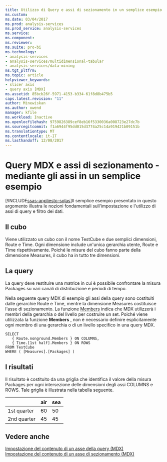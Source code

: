 ```yaml
---
title: Utilizzo di Query e assi di sezionamento in un semplice esempio (MDX) | Documenti Microsoft
ms.custom: 
ms.date: 03/04/2017
ms.prod: analysis-services
ms.prod_service: analysis-services
ms.service: 
ms.component: 
ms.reviewer: 
ms.suite: pro-bi
ms.technology:
- analysis-services
- analysis-services/multidimensional-tabular
- analysis-services/data-mining
ms.tgt_pltfrm: 
ms.topic: article
helpviewer_keywords:
- slicer axis
- query axis [MDX]
ms.assetid: 85bcb26f-5971-4153-b334-61f8d8b475b5
caps.latest.revision: "11"
author: Minewiskan
ms.author: owend
manager: kfile
ms.workload: Inactive
ms.openlocfilehash: 9759826389cef8eb16f5330036a008723e27dc7b
ms.sourcegitcommit: f1a6944f95dd015d3774a25c14a919421b09151b
ms.translationtype: MT
ms.contentlocale: it-IT
ms.lasthandoff: 12/08/2017
---
```

# <a name="mdx-query-and-slicer-axes---using-axes-in-a-simple-example"></a>Query MDX e assi di sezionamento - mediante gli assi in un semplice esempio
[!INCLUDE[ssas-appliesto-sqlas](../../../includes/ssas-appliesto-sqlas.md)]Il semplice esempio presentato in questo argomento illustra le nozioni fondamentali sull'impostazione e l'utilizzo di assi di query e filtro dei dati.  
  
## <a name="the-cube"></a>Il cubo  
 Viene utilizzato un cubo con il nome TestCube e due semplici dimensioni, Route e Time. Ogni dimensione include un'unica gerarchia utente, Route e Time rispettivamente. Poiché le misure del cubo fanno parte della dimensione Measures, il cubo ha in tutto tre dimensioni.  
  
## <a name="the-query"></a>La query  
 La query deve restituire una matrice in cui è possibile confrontare la misura Packages su vari canali di distribuzione e periodi di tempo.  
  
 Nella seguente query MDX di esempio gli assi della query sono costituiti dalle gerarchie Route e Time, mentre la dimensione Measures costituisce l'asse di sezionamento. La funzione [Members](../../../mdx/members-set-mdx.md) indica che MDX utilizzerà i membri della gerarchia o del livello per costruire un set. Poiché viene utilizzata la funzione **Members** , non è necessario definire esplicitamente ogni membro di una gerarchia o di un livello specifico in una query MDX.  
  
```  
SELECT  
   { Route.nonground.Members } ON COLUMNS,  
   { Time.[1st half].Members } ON ROWS  
FROM TestCube  
WHERE ( [Measures].[Packages] )  
```  
  
## <a name="the-results"></a>I risultati  
 Il risultato è costituito da una griglia che identifica il valore della misura Packages per ogni intersezione delle dimensioni degli assi COLUMNS e ROWS. Tale griglia è illustrata nella tabella seguente.  
  
||air|sea|  
|-|---------|---------|  
|1st quarter|60|50|  
|2nd quarter|45|45|  
  
## <a name="see-also"></a>Vedere anche  
 [Impostazione del contenuto di un asse della query &#40;MDX&#41;](../../../analysis-services/multidimensional-models/mdx/mdx-query-and-slicer-axes-specify-the-contents-of-a-query-axis.md)   
 [Impostazione del contenuto di un asse di sezionamento &#40;MDX&#41;](../../../analysis-services/multidimensional-models/mdx/mdx-query-and-slicer-axes-specify-the-contents-of-a-slicer-axis.md)  
  
  

